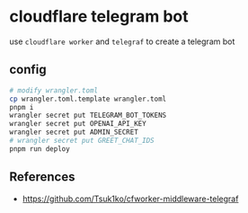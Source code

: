 # cloudflare telegram bot

use `cloudflare worker` and `telegraf` to create a telegram bot

## config

```bash
# modify wrangler.toml
cp wrangler.toml.template wrangler.toml
pnpm i
wrangler secret put TELEGRAM_BOT_TOKENS
wrangler secret put OPENAI_API_KEY
wrangler secret put ADMIN_SECRET
# wrangler secret put GREET_CHAT_IDS
pnpm run deploy
```

## References

- https://github.com/Tsuk1ko/cfworker-middleware-telegraf
